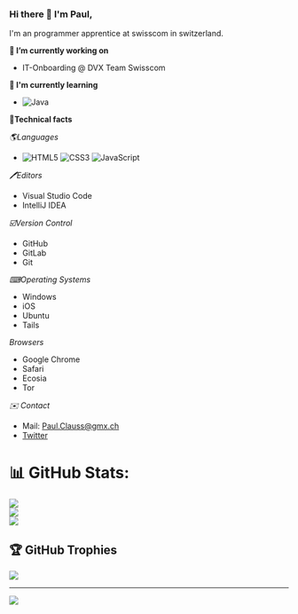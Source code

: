 ### Hi there 👋 I'm Paul, 

I'm an programmer apprentice at swisscom in switzerland.

**🔭 I’m currently working on**
  - IT-Onboarding @ DVX Team Swisscom
  
**🌱 I'm currently learning**
- ![Java](https://img.shields.io/badge/java-%23ED8B00.svg?style=for-the-badge&logo=java&logoColor=white)

**💼Technical facts**

*🌎Languages*
- ![HTML5](https://img.shields.io/badge/html5-%23E34F26.svg?style=for-the-badge&logo=html5&logoColor=white)
![CSS3](https://img.shields.io/badge/css3-%231572B6.svg?style=for-the-badge&logo=css3&logoColor=white)
![JavaScript](https://img.shields.io/badge/javascript-%23323330.svg?style=for-the-badge&logo=javascript&logoColor=%23F7DF1E)

*🖊Editors*
- Visual Studio Code
- IntelliJ IDEA

*☑️Version Control*
- GitHub
- GitLab
- Git

*⌨Operating Systems*
- Windows
- iOS
- Ubuntu
- Tails

*Browsers*
- Google Chrome
- Safari
- Ecosia
- Tor

*✉️ Contact*
- Mail: Paul.Clauss@gmx.ch
- [Twitter](https://twitter.com/EntenPlac)

# 📊 GitHub Stats:
![](https://github-readme-stats.vercel.app/api?username=EntenPLAC&theme=dark&hide_border=false&include_all_commits=false&count_private=false)<br/>
![](https://github-readme-streak-stats.herokuapp.com/?user=EntenPLAC&theme=dark&hide_border=false)<br/>
![](https://github-readme-stats.vercel.app/api/top-langs/?username=EntenPLAC&theme=dark&hide_border=false&include_all_commits=false&count_private=false&layout=compact)

## 🏆 GitHub Trophies
![](https://github-profile-trophy.vercel.app/?username=EntenPLAC&theme=radical&no-frame=false&no-bg=true&margin-w=4)

---
[![](https://visitcount.itsvg.in/api?id=EntenPLAC&icon=0&color=0)](https://visitcount.itsvg.in)

